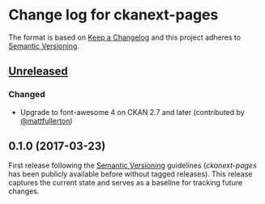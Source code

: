 # Change log for ckanext-pages

The format is based on [Keep a Changelog](http://keepachangelog.com/)
and this project adheres to [Semantic Versioning](http://semver.org/).

## [Unreleased]

### Changed

- Upgrade to font-awesome 4 on CKAN 2.7 and later (contributed by
  [@mattfullerton](https://github.com/ckan/ckanext-pages/pull/51))

## 0.1.0 (2017-03-23)

First release following the [Semantic Versioning](http://semver.org/)
guidelines (*ckanext-pages* has been publicly available before without tagged
releases). This release captures the current state and serves as a baseline for
tracking future changes.


[Unreleased]: https://github.com/ckan/ckanext-pages/compare/release-v0.1.0...master

